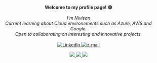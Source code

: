 <p align="center">
    <b>Welcome to my profile page! 😄</b><br><br>
    <i>
        I'm Nivisan<br>
        Current learning about Cloud environements such as Azure, AWS and Google.<br>
        Open to collaborating on interesting and innovative projects.<br>
    </i><br>
    <a href="https://ch.linkedin.com/in/nivisan-jeyananthan-4628421b3">
        <img src="https://img.shields.io/badge/LinkedIn-blue?style=flat-square&logo=linkedin" alt="LinkedIn">
    </a>
    <a href="mailto:nivisan.jeyananthan@gmx.ch">
        <img src="https://img.shields.io/badge/Email-blue?style=flat-square&logo=gmail&logoColor=white" alt="e-mail">
    </a>
</p>

<section>
    <p align="center">
  <a href="https://github.com/nivisan-jeyananthan">
    <img src="http://github-profile-summary-cards.vercel.app/api/cards/stats?username=nivisan-jeyananthan&theme=transparent" />
  </a>
    <a href="https://github.com/nivisan-jeyananthan">
    <img src="https://github-readme-streak-stats.herokuapp.com/?user=nivisan-jeyananthan&hide_border=true&card_width=338&theme=transparent" />
  </a>
  <a href="https://github.com/nivisan-jeyananthan">
    <img src="http://github-profile-summary-cards.vercel.app/api/cards/profile-details?username=nivisan-jeyananthan&theme=transparent" />
  </a>
    </p>
  </section>
